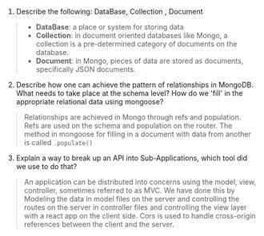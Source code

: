 1. Describe the following: DataBase, Collection , Document
> * __DataBase__: a place or system for storing data
> * __Collection__: in document oriented databases like Mongo, a collection is a pre-determined category of documents on the database.
> * __Document__: in Mongo, pieces of data are stored as documents, specifically JSON documents.
2. Describe how one can achieve the pattern of relationships in MongoDB. What needs to take place at the schema level? How do we 'fill' in the appropriate relational data using mongoose?
> Relationships are achieved in Mongo through refs and population. Refs are used on the schema and population on the router. The method in mongoose for filling in a document with data from another is called `.populate()`
3. Explain a way to break up an API into Sub-Applications, which tool did we use to do that?
> An application can be distributed into concerns using the model, view, controller, sometimes referred to as MVC.  We have done this by Modeling the data in model files on the server and controlling the routes on the server in controller files and controlling the view layer with a react app on the client side. Cors is used to handle cross-origin references between the client and the server.
